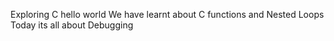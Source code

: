 Exploring C hello world
We have learnt about C functions and Nested Loops
Today its all about Debugging
